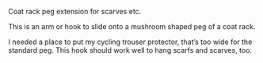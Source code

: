 Coat rack peg extension for scarves etc.

This is an arm or hook to slide onto a mushroom shaped peg of a coat rack.

I needed a place to put my cycling trouser protector, that’s too wide for the standard peg. This hook should work well to hang scarfs and scarves, too.

